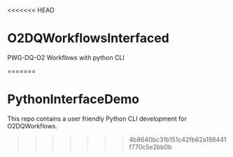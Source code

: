 <<<<<<< HEAD
# O2DQWorkflowsInterfaced
PWG-DQ-O2 Workflows with python CLI


=======
# PythonInterfaceDemo

This repo contains a user friendly Python CLI development for O2DQWorkflows.
>>>>>>> 4b8640bc31b151c42fb62a198441f770c5e2bb0b
